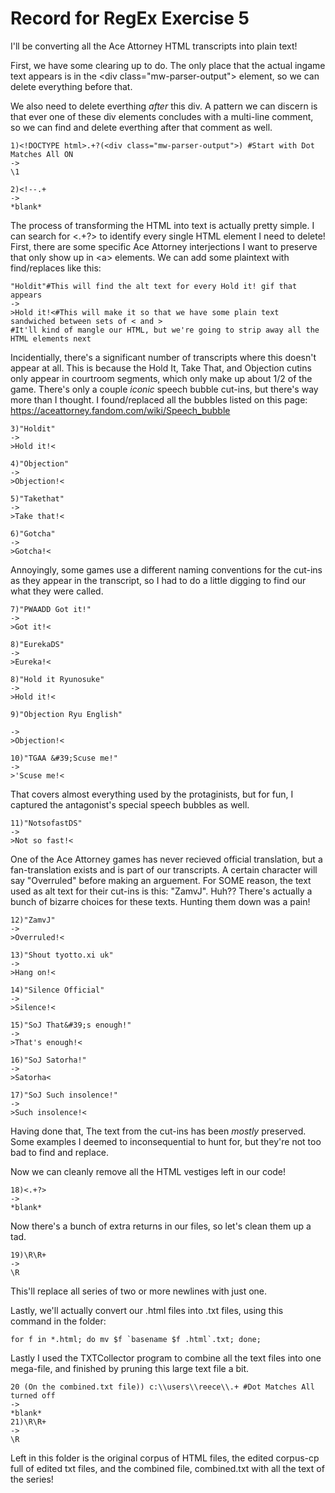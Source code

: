 # Record for RegEx Exercise 5

I'll be converting all the Ace Attorney HTML transcripts into plain text!

First, we have some clearing up to do. The only place that the actual ingame text appears is in the \<div class="mw-parser-output"> element, so we can delete everything before that.

We also need to delete everthing *after* this div. A pattern we can discern  is that ever one of these div elements concludes with a multi-line comment, so we can find and delete everthing after that comment as well.
```
1)<!DOCTYPE html>.+?(<div class="mw-parser-output">) #Start with Dot Matches All ON
->
\1
```
```
2)<!--.+
->
*blank*
```
The process of transforming the HTML into text is actually pretty simple. I can search for <.+?> to identify every single HTML element I need to delete! First, there are some specific Ace Attorney interjections I want to preserve that only show up in \<a> elements. We can add some plaintext with find/replaces like this:
```
"Holdit"#This will find the alt text for every Hold it! gif that appears
->
>Hold it!<#This will make it so that we have some plain text sandwiched between sets of < and >
#It'll kind of mangle our HTML, but we're going to strip away all the HTML elements next
```
Incidentially, there's a significant number of transcripts where this doesn't appear at all.
This is because the Hold It, Take That, and Objection cutins only appear in courtroom segments, which only make up about 1/2 of the game.
There's only a couple *iconic* speech bubble cut-ins, but there's way more than I thought. I found/replaced all the bubbles listed on this page: https://aceattorney.fandom.com/wiki/Speech_bubble
```
3)"Holdit"
->
>Hold it!<
```
```
4)"Objection"
->
>Objection!<
```
```
5)"Takethat"
->
>Take that!<
```
```
6)"Gotcha"
->
>Gotcha!<
```
Annoyingly, some games use a different naming conventions for the cut-ins as they appear in the transcript, so I had to do a little digging to find our what they were called.
```
7)"PWAADD Got it!"
->
>Got it!<
```
```
8)"EurekaDS"
->
>Eureka!<
```
```
8)"Hold it Ryunosuke"
->
>Hold it!<
```
```
9)"Objection Ryu English"

->
>Objection!<
```
```
10)"TGAA &#39;Scuse me!"
->
>'Scuse me!<
```
That covers almost everything used by the protaginists, but for fun, I captured the antagonist's special speech bubbles as well.

```
11)"NotsofastDS"
->
>Not so fast!<
```
One of the Ace Attorney games has never recieved official translation, but a fan-translation exists and is part of our transcripts. A certain character will say "Overruled" before making an arguement. For SOME reason, the text used as alt text for their cut-ins is this: "ZamvJ". Huh??
There's actually a bunch of bizarre choices for these texts. Hunting them down was a pain!
```
12)"ZamvJ"
->
>Overruled!<
```
```
13)"Shout tyotto.xi uk"
->
>Hang on!<
```
```
14)"Silence Official"
->
>Silence!<
```
```
15)"SoJ That&#39;s enough!"
->
>That's enough!<
```
```
16)"SoJ Satorha!"
->
>Satorha<
```
```
17)"SoJ Such insolence!"
->
>Such insolence!<
```
Having done that, The text from the cut-ins has been *mostly* preserved. Some examples I deemed to inconsequential to hunt for, but they're not too bad to find and replace.

Now we can cleanly remove all the HTML vestiges left in our code!
```
18)<.+?>
->
*blank*
```
Now there's a bunch of extra returns in our files, so let's clean them up a tad.
```
19)\R\R+
->
\R
```
This'll replace all series of two or more newlines with just one.

Lastly, we'll actually convert our .html files into .txt files, using this command in the folder:
```
for f in *.html; do mv $f `basename $f .html`.txt; done;
```

Lastly I used the TXTCollector program to combine all the text files into one mega-file, and finished by pruning this large text file a bit.
```
20 (On the combined.txt file)) c:\\users\\reece\\.+ #Dot Matches All turned off
->
*blank*
21)\R\R+
->
\R
```
Left in this folder is the original corpus of HTML files, the edited corpus-cp full of edited txt files, and the combined file, combined.txt with all the text of the series!
